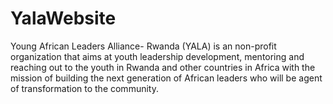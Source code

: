 # YalaWebsite
Young African Leaders Alliance- Rwanda (YALA) is an non-profit organization that aims at youth leadership development, mentoring and reaching out to the youth in Rwanda and other countries in Africa with the mission of building the next generation of African leaders who will be agent of transformation to the community.